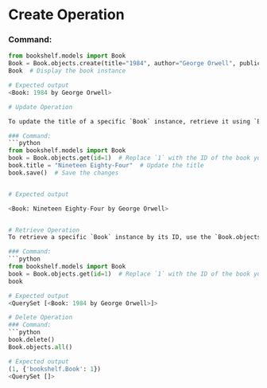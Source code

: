 # Create Operation
### Command:
```python
from bookshelf.models import Book
Book = Book.objects.create(title="1984", author="George Orwell", publication_year=1949)
Book  # Display the book instance

# Expected output
<Book: 1984 by George Orwell>

# Update Operation

To update the title of a specific `Book` instance, retrieve it using `Book.objects.get()` and then modify the `title` attribute. Save the instance afterward to apply the change.

### Command:
```python
from bookshelf.models import Book
book = Book.objects.get(id=1)  # Replace `1` with the ID of the book you want to update
book.title = "Nineteen Eighty-Four"  # Update the title
book.save()  # Save the changes


# Expected output

<Book: Nineteen Eighty-Four by George Orwell>


# Retrieve Operation
To retrieve a specific `Book` instance by its ID, use the `Book.objects.get()` method.

### Command:
```python
from bookshelf.models import Book
book = Book.objects.get(id=1)  # Replace `1` with the ID of the book you want to retrieve
book

# Expected output
<QuerySet [<Book: 1984 by George Orwell>]>

# Delete Operation
### Command:
```python
book.delete()
Book.objects.all()

# Expected output
(1, {'bookshelf.Book': 1})
<QuerySet []>